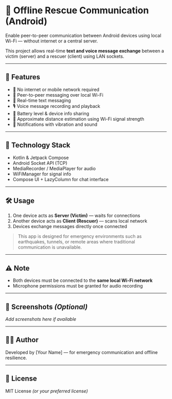 # 📡 Offline Rescue Communication (Android)

Enable peer-to-peer communication between Android devices using local Wi-Fi — without internet or a central server.

This project allows real-time **text and voice message exchange** between a victim (server) and a rescuer (client) using LAN sockets.

---

## 🔧 Features

- 📶 No internet or mobile network required
- 📱 Peer-to-peer messaging over local Wi-Fi
- 📝 Real-time text messaging
- 🎙️ Voice message recording and playback
- 🔋 Battery level & device info sharing
- 📍 Approximate distance estimation using Wi-Fi signal strength
- 🔔 Notifications with vibration and sound

---

## 📱 Technology Stack

- Kotlin & Jetpack Compose
- Android Socket API (TCP)
- MediaRecorder / MediaPlayer for audio
- WiFiManager for signal info
- Compose UI + LazyColumn for chat interface

---

## 🛠️ Usage

1. One device acts as **Server (Victim)** — waits for connections
2. Another device acts as **Client (Rescuer)** — scans local network
3. Devices exchange messages directly once connected

> This app is designed for emergency environments such as earthquakes, tunnels, or remote areas where traditional communication is unavailable.

---

## ⚠️ Note

- Both devices must be connected to the **same local Wi-Fi network**
- Microphone permissions must be granted for audio recording

---

## 📸 Screenshots *(Optional)*

*Add screenshots here if available*

---

## 🧑‍💻 Author

Developed by [Your Name] — for emergency communication and offline resilience.

---

## 📄 License

MIT License *(or your preferred license)*
